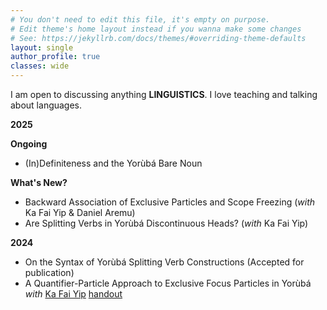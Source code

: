 ```yaml
---
# You don't need to edit this file, it's empty on purpose.
# Edit theme's home layout instead if you wanna make some changes
# See: https://jekyllrb.com/docs/themes/#overriding-theme-defaults
layout: single
author_profile: true
classes: wide
---
```


I am open to discussing anything **LINGUISTICS**. I love teaching and talking about languages.

**2025**

**Ongoing**
- (In)Definiteness and the Yorùbá Bare Noun
  
**What's New?**
- Backward Association of Exclusive Particles and Scope Freezing (*with* Ka Fai Yip & Daniel Aremu)
- Are Splitting Verbs in Yorùbá Discontinuous Heads? (*with* Ka Fai Yip)

**2024**
- On the Syntax of Yorùbá Splitting Verb Constructions (Accepted for publication)
- A Quantifier-Particle Approach to Exclusive Focus Particles in Yorùbá *with* [Ka Fai Yip](https://kafai-yip.github.io/) 
 [handout](https://bodeadedeji.github.io/assets/docs/ACAL-55_only_handout.pdf)

